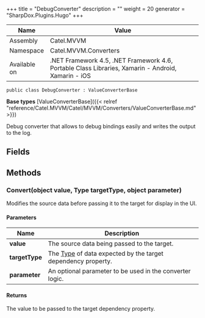

+++
title = "DebugConverter" 
description = ""
weight = 20
generator = "SharpDox.Plugins.Hugo"
+++

Name|Value
---|---
Assembly|Catel.MVVM
Namespace|Catel.MVVM.Converters
Available on|.NET Framework 4.5, .NET Framework 4.6, Portable Class Libraries, Xamarin - Android, Xamarin - iOS

```
public class DebugConverter : ValueConverterBase
```

**Base types**
[ValueConverterBase]({{&lt; relref "reference/Catel.MVVM/Catel/MVVM/Converters/ValueConverterBase.md" &gt;}})

Debug converter that allows to debug bindings easily and writes the output to the log.

## Fields

## Methods

### Convert(object value, Type targetType, object parameter)

Modifies the source data before passing it to the target for display in the UI.

#### Parameters

Name|Description
---|---
**value**|The source data being passed to the target.
**targetType**|The [Type](#) of data expected by the target dependency property.
**parameter**|An optional parameter to be used in the converter logic.

#### Returns

The value to be passed to the target dependency property.


